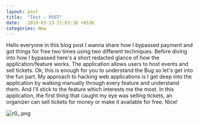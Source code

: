 ```yaml
---
layout: post
title:  "Test - POST"
date:   2019-03-23 21:03:36 +0530
categories: New
---
```

Hello everyone in this blog post I wanna share how I bypassed payment and got things for free two times using two different techniques. Before diving into how I bypassed here's a short redacted glance of how the application/feature works. The application allows users to host events and sell tickets. Ok, this is enough for you to understand the Bug so let's get into the fun part.
My approach to hacking web applications is I get deep into the application by walking manually through every feature and understand them. And I'll stick to the feature which interests me the most. In this application, the first thing that caught my eye was selling tickets, an organizer can sell tickets for money or make it available for free.
Nice! 

![r0_.png](:/9e7374dfbbb54d3697c40e70201cd977)


